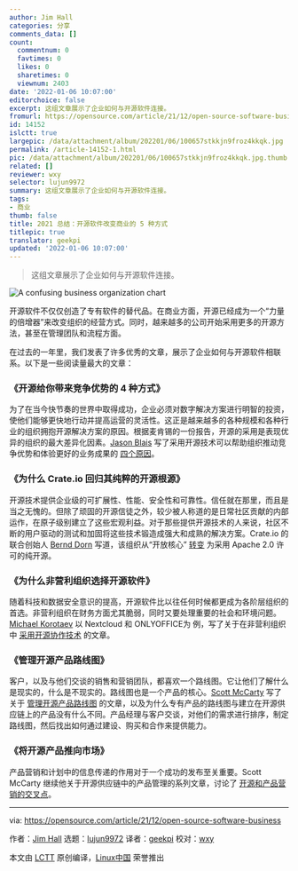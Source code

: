 ```yaml
---
author: Jim Hall
categories: 分享
comments_data: []
count:
  commentnum: 0
  favtimes: 0
  likes: 0
  sharetimes: 0
  viewnum: 2403
date: '2022-01-06 10:07:00'
editorchoice: false
excerpt: 这组文章展示了企业如何与开源软件连接。
fromurl: https://opensource.com/article/21/12/open-source-software-business
id: 14152
islctt: true
largepic: /data/attachment/album/202201/06/100657stkkjn9froz4kkqk.jpg
permalink: /article-14152-1.html
pic: /data/attachment/album/202201/06/100657stkkjn9froz4kkqk.jpg.thumb.jpg
related: []
reviewer: wxy
selector: lujun9972
summary: 这组文章展示了企业如何与开源软件连接。
tags:
- 商业
thumb: false
title: 2021 总结：开源软件改变商业的 5 种方式
titlepic: true
translator: geekpi
updated: '2022-01-06 10:07:00'
---
```



> 
> 这组文章展示了企业如何与开源软件连接。
> 
> 
> 


![](/data/attachment/album/202201/06/100657stkkjn9froz4kkqk.jpg "A confusing business organization chart")


开源软件不仅仅创造了专有软件的替代品。在商业方面，开源已经成为一个“力量的倍增器”来改变组织的经营方式。同时，越来越多的公司开始采用更多的开源方法，甚至在管理团队和流程方面。


在过去的一年里，我们发表了许多优秀的文章，展示了企业如何与开源软件相联系。以下是一些阅读量最大的文章：


### 《开源给你带来竞争优势的 4 种方式》


为了在当今快节奏的世界中取得成功，企业必须对数字解决方案进行明智的投资，使他们能够更快地行动并提高运营的灵活性。这正是越来越多的各种规模和各种行业的组织拥抱开源解决方案的原因。根据麦肯锡的一份报告，开源的采用是表现优异的组织的最大差异化因素。[Jason Blais](https://opensource.com/users/jasonblais) 写了采用开源技术可以帮助组织推动竞争优势和体验更好的业务成果的 [四个原因](https://opensource.com/article/21/4/open-source-competitive-advantage)。


### 《为什么 Crate.io 回归其纯粹的开源根源》


开源技术提供企业级的可扩展性、性能、安全性和可靠性。信任就在那里，而且是当之无愧的。但除了顽固的开源信徒之外，较少被人称道的是日常社区贡献的内部运作，在原子级别建立了这些宏观利益。对于那些提供开源技术的人来说，社区不断的用户驱动的测试和加固将这些技术锻造成强大和成熟的解决方案。Crate.io 的联合创始人 [Bernd Dorn](https://opensource.com/users/bernd-dorn) 写道，该组织从“开放核心” [转变](https://opensource.com/article/21/4/crate-open-source) 为采用 Apache 2.0 许可的纯开源。


### 《为什么非营利组织选择开源软件》


随着科技和数据安全意识的提高，开源软件比以往任何时候都更成为各阶层组织的首选。非营利组织在财务方面尤其脆弱，同时又要处理重要的社会和环境问题。[Michael Korotaev](https://opensource.com/users/michaelk) 以 Nextcloud 和 ONLYOFFICE为 例，写了关于在非营利组织中 [采用开源协作技术](https://opensource.com/article/21/9/nonprofit-open-source) 的文章。


### 《管理开源产品路线图》


客户，以及与他们交谈的销售和营销团队，都喜欢一个路线图。它让他们了解什么是现实的，什么是不现实的。路线图也是一个产品的核心。[Scott McCarty](https://opensource.com/users/fatherlinux) 写了关于 [管理开源产品路线图](https://opensource.com/article/21/9/open-source-product-roadmap) 的文章，以及为什么专有产品的路线图与建立在开源供应链上的产品没有什么不同。产品经理与客户交谈，对他们的需求进行排序，制定路线图，然后找出如何通过建设、购买和合作来提供能力。


### 《将开源产品推向市场》


产品营销和计划中的信息传递的作用对于一个成功的发布至关重要。Scott McCarty 继续他关于开源供应链中的产品管理的系列文章，讨论了 [开源和产品营销的交叉点](https://opensource.com/article/21/10/open-source-product-market)。




---


via: <https://opensource.com/article/21/12/open-source-software-business>


作者：[Jim Hall](https://opensource.com/users/jim-hall) 选题：[lujun9972](https://github.com/lujun9972) 译者：[geekpi](https://github.com/geekpi) 校对：[wxy](https://github.com/wxy)


本文由 [LCTT](https://github.com/LCTT/TranslateProject) 原创编译，[Linux中国](https://linux.cn/) 荣誉推出
